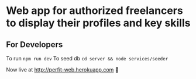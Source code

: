 # Web app for authorized freelancers to display their profiles and key skills

## For Developers
To run `npm run dev`
To seed db `cd server && node services/seeder`

Now live at http://perfit-web.herokuapp.com 🔆  
